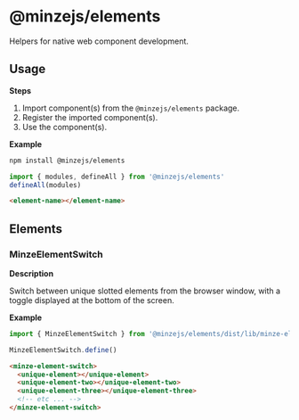 # @minzejs/elements

Helpers for native web component development.

## Usage

**Steps**

1. Import component(s) from the `@minzejs/elements` package.
2. Register the imported component(s).
3. Use the component(s).

**Example**

```bash
npm install @minzejs/elements
```

```js
import { modules, defineAll } from '@minzejs/elements'
defineAll(modules)
```

```html
<element-name></element-name>
```

## Elements

### MinzeElementSwitch

**Description**

Switch between unique slotted elements from the browser window, with a toggle displayed at the bottom of the screen.

**Example**

```js
import { MinzeElementSwitch } from '@minzejs/elements/dist/lib/minze-element-switch.js'

MinzeElementSwitch.define()
```

```html
<minze-element-switch>
  <unique-element></unique-element>
  <unique-element-two></unique-element-two>
  <unique-element-three></unique-element-three>
  <!-- etc ... -->
</minze-element-switch>
```
